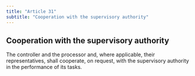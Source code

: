 ```yaml
---
title: "Article 31"
subtitle: "Cooperation with the supervisory authority"
---
```

## Cooperation with the supervisory authority

The controller and the processor and, where applicable, their representatives, shall cooperate, on request, with the supervisory authority in the performance of its tasks.
